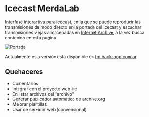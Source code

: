 Icecast MerdaLab
================

Interfase interactiva para icecast, en la que se puede reproducir las transmisiones de modo directo en la 
portada del icecast y escuchar transmisiones viejas almacenadas en [Internet Archive](https://archive.org), 
a la vez busca contenido en esta pagina

![Portada](http://ompldr.org/vZmh5ag/jcr-icecast-merdalab.png)

Actualmente esta versión esta disponible en [fm.hackcoop.com.ar](http://fm.hackcoop.com.ar)


Quehaceres
----------

- Comentarios
- Integrar con el proyecto web-irc
- En listar archivos del "archivo"
- Generar publicador automático de archive.org 
- Mejorar plantillas
- Usar de servidor web (convencional)
